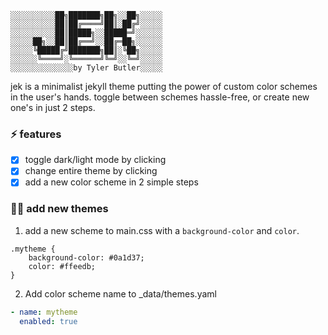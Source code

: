 
```text
░░░░░░░░░░██╗███████╗██╗░░██╗░░░░░
░░░░░░░░░░██║██╔════╝██║░██╔╝░░░░░
░░░░░░░░░░██║█████╗░░█████═╝░░░░░░
░░░░░██╗░░██║██╔══╝░░██╔═██╗░░░░░░
░░░░░╚█████╔╝███████╗██║░╚██╗░░░░░
░░░░░░╚════╝░╚══════╝╚═╝░░╚═╝░░░░░
░░░░░░░░░░░░░░by Tyler Butler░░░░░
```

jek is a minimalist jekyll theme putting the power of custom color schemes in the user's hands. toggle between schemes hassle-free, or create new one's in just 2 steps.

### ⚡ features

+  [x] toggle dark/light mode by clicking <i class="far fa-moon zoom" onclick="changeTheme('dark');"></i>
+  [x] change entire theme by clicking  <i class="fas fa-palette zoom" onclick="changeTheme();"></i>
+  [x] add a new color scheme in 2 simple steps

### 👩‍🚀 add new themes

1) add a new scheme to main.css with a `background-color` and `color`.  

```
.mytheme {
    background-color: #0a1d37;
    color: #ffeedb;
}
```  

2) Add color scheme name to _data/themes.yaml  

```yaml
- name: mytheme
  enabled: true
```
